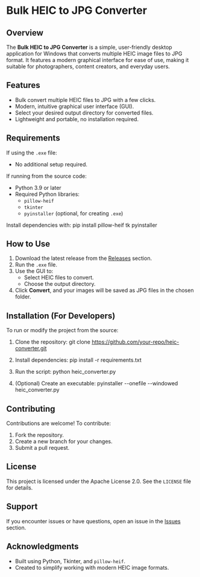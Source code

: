# Bulk HEIC to JPG Converter

## Overview
The **Bulk HEIC to JPG Converter** is a simple, user-friendly desktop application for Windows that converts multiple HEIC image files to JPG format. It features a modern graphical interface for ease of use, making it suitable for photographers, content creators, and everyday users.

## Features
- Bulk convert multiple HEIC files to JPG with a few clicks.
- Modern, intuitive graphical user interface (GUI).
- Select your desired output directory for converted files.
- Lightweight and portable, no installation required.

## Requirements
If using the `.exe` file:
- No additional setup required.

If running from the source code:
- Python 3.9 or later
- Required Python libraries:
  - `pillow-heif`
  - `tkinter`
  - `pyinstaller` (optional, for creating `.exe`)

Install dependencies with: pip install pillow-heif tk pyinstaller


## How to Use
1. Download the latest release from the [Releases](https://github.com/your-repo/releases) section.
2. Run the `.exe` file.
3. Use the GUI to:
   - Select HEIC files to convert.
   - Choose the output directory.
4. Click **Convert**, and your images will be saved as JPG files in the chosen folder.

## Installation (For Developers)
To run or modify the project from the source:
1. Clone the repository: git clone https://github.com/your-repo/heic-converter.git

2. Install dependencies: pip install -r requirements.txt

3. Run the script: python heic_converter.py

4. (Optional) Create an executable: pyinstaller --onefile --windowed heic_converter.py


## Contributing
Contributions are welcome! To contribute:
1. Fork the repository.
2. Create a new branch for your changes.
3. Submit a pull request.

## License
This project is licensed under the Apache License 2.0. See the `LICENSE` file for details.

## Support
If you encounter issues or have questions, open an issue in the [Issues](https://github.com/your-repo/issues) section.

## Acknowledgments
- Built using Python, Tkinter, and `pillow-heif`.
- Created to simplify working with modern HEIC image formats.


